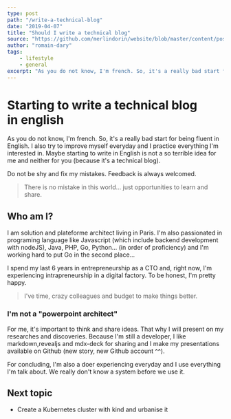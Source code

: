 ```yaml
---
type: post
path: "/write-a-technical-blog"
date: "2019-04-07"
title: "Should I write a technical blog"
source: "https://github.com/merlindorin/website/blob/master/content/posts/1-write-a-technical-blog.md"
author: "romain-dary"
tags:
    - lifestyle
    - general
excerpt: "As you do not know, I'm french. So, it's a really bad start for being fluent in English. I also try to improve myself everyday and I practice everything I'm interested in. Maybe starting to write in English is not a so terrible idea for me and"
---
```


# Starting to write a technical blog in english

As you do not know, I'm french. So, it's a really bad start for being fluent in English. I also try to improve myself everyday and I practice everything I'm interested in. Maybe starting to write in English is not a so terrible idea for me and neither for you (because it's a technical blog).

Do not be shy and fix my mistakes. Feedback is always welcomed. 

> There is no mistake in this world… just opportunities to learn and share.


## Who am I?

I am solution and plateforme architect living in Paris. I'm also passionated in programing language like Javascript (which include backend development with nodeJS), Java, PHP, Go, Python… (in order of proficiency) and I'm working hard to put Go in the second place…

I spend my last 6 years in entrepreneurship as a CTO and, right now, I'm experiencing intrapreneurship in a digital factory. To be honest, I'm pretty happy.

> I've time, crazy colleagues and budget to make things better.

### I'm not a "powerpoint architect"

For me, it's important to think and share ideas. That why I will present on my researches and discoveries. Because I'm still a developer, I like markdown,revealjs and mdx-deck for sharing and I make my presentations available on Github (new story, new Github account ^^).

For concluding, I'm also a doer experiencing everyday and I use everything I'm talk about. We really don't know a system before we use it.

## Next topic

- Create a Kubernetes cluster with kind and urbanise it
